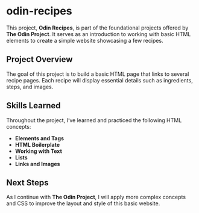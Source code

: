 # odin-recipes

This project, **Odin Recipes**, is part of the foundational projects offered by **The Odin Project**. It serves as an introduction to working with basic HTML elements to create a simple website showcasing a few recipes.

## Project Overview

The goal of this project is to build a basic HTML page that links to several recipe pages. Each recipe will display essential details such as ingredients, steps, and images.

## Skills Learned

Throughout the project, I’ve learned and practiced the following HTML concepts:

- **Elements and Tags**
- **HTML Boilerplate**
- **Working with Text**
- **Lists**
- **Links and Images**

## Next Steps

As I continue with **The Odin Project**, I will apply more complex concepts and CSS to improve the layout and style of this basic website.
